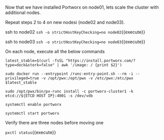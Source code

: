 Now that we have installed Portworx on node01, lets scale the cluster with additional nodes.

Repeat steps 2 to 4 on new nodesi (node02 and node03).

ssh to node02
`ssh -o strictHostKeyChecking=no node02`{{execute}}

ssh to node03
`ssh -o strictHostKeyChecking=no node03`{{execute}}


On each node, execute all the below commands

`latest_stable=$(curl -fsSL "https://install.portworx.com/?type=dock&stork=false" | awk '/image: / {print $2}')`

`sudo docker run --entrypoint /runc-entry-point.sh --rm -i --privileged=true -v /opt/pwx:/opt/pwx -v /etc/pwx:/etc/pwx $latest_stable`

`sudo /opt/pwx/bin/px-runc install -c portworx-cluster1 -k etcd://${ETCD HOST IP}:4001 -s /dev/vdb`

`systemctl enable portworx`

`systemctl start portworx`

Verify there are three nodes before moving one

`pxctl status`{{execute}}